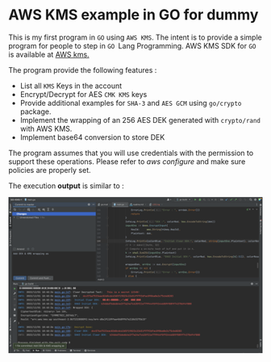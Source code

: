 # AWS KMS example in GO for dummy

This is my first program in `GO` using `AWS KMS`.
The intent is to provide a simple program for people to step in `GO `Lang Programming.
AWS KMS SDK for `GO` is available at [ AWS kms.](https://aws.amazon.com/sdk-for-go/)

The program provide the following features :
- List all `KMS` Keys in the account 
- Encrypt/Decrypt for AES `CMK KMS` keys
- Provide additional examples for `SHA-3` and `AES GCM` using `go/crypto` package.
- Implement the wrapping of an 256 AES DEK generated with `crypto/rand` with AWS KMS. 
- Implement base64 conversion to store DEK

The program assumes that you will use credentials with the permission to support these operations.
Please refer to *aws configure* and make sure policies are properly set.

The execution **output** is similar to :

![Go Land](img.png)
